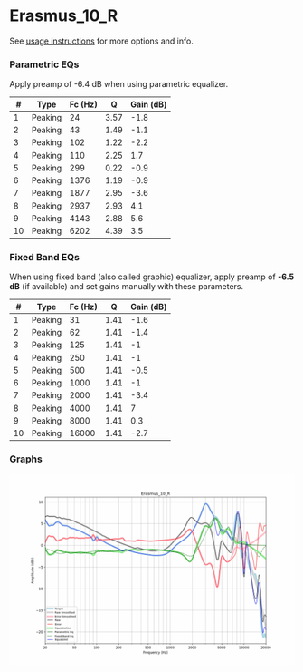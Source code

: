 # Erasmus_10_R
See [usage instructions](https://github.com/jaakkopasanen/AutoEq#usage) for more options and info.

### Parametric EQs
Apply preamp of -6.4 dB when using parametric equalizer.

|   # | Type    |   Fc (Hz) |    Q |   Gain (dB) |
|-----|---------|-----------|------|-------------|
|   1 | Peaking |        24 | 3.57 |        -1.8 |
|   2 | Peaking |        43 | 1.49 |        -1.1 |
|   3 | Peaking |       102 | 1.22 |        -2.2 |
|   4 | Peaking |       110 | 2.25 |         1.7 |
|   5 | Peaking |       299 | 0.22 |        -0.9 |
|   6 | Peaking |      1376 | 1.19 |        -0.9 |
|   7 | Peaking |      1877 | 2.95 |        -3.6 |
|   8 | Peaking |      2937 | 2.93 |         4.1 |
|   9 | Peaking |      4143 | 2.88 |         5.6 |
|  10 | Peaking |      6202 | 4.39 |         3.5 |

### Fixed Band EQs
When using fixed band (also called graphic) equalizer, apply preamp of **-6.5 dB** (if available) and set gains manually with these parameters.

|   # | Type    |   Fc (Hz) |    Q |   Gain (dB) |
|-----|---------|-----------|------|-------------|
|   1 | Peaking |        31 | 1.41 |        -1.6 |
|   2 | Peaking |        62 | 1.41 |        -1.4 |
|   3 | Peaking |       125 | 1.41 |        -1   |
|   4 | Peaking |       250 | 1.41 |        -1   |
|   5 | Peaking |       500 | 1.41 |        -0.5 |
|   6 | Peaking |      1000 | 1.41 |        -1   |
|   7 | Peaking |      2000 | 1.41 |        -3.4 |
|   8 | Peaking |      4000 | 1.41 |         7   |
|   9 | Peaking |      8000 | 1.41 |         0.3 |
|  10 | Peaking |     16000 | 1.41 |        -2.7 |

### Graphs
![](./Erasmus_10_R.png)
